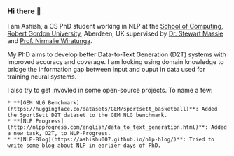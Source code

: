 ### Hi there 👋

I am Ashish, a CS PhD student working in NLP at the <a href="http://www.comp.rgu.ac.uk/">School of Computing</a>, <a href="https://www.rgu.ac.uk/">Robert Gordon University</a>, Aberdeen, UK supervised by <a href="https://www3.rgu.ac.uk/dmstaff/massie-stewart">Dr. Stewart Massie</a> and <a href="https://www3.rgu.ac.uk/dmstaff/wiratunga-nirmalie">Prof. Nirmalie Wiratunga</a>. 

My PhD aims to develop better Data-to-Text Generation (D2T) systems with improved accuracy and coverage. I am looking using domain knowledge to bridge the information gap between input and ouput in data used for training neural systems. 

I also try to get invovled in some open-source projects. To name a few:

	* **[GEM NLG Benchmark](https://huggingface.co/datasets/GEM/sportsett_basketball)**: Added the SportSett D2T dataset to the GEM NLG benchmark.
	* **[NLP Progress](http://nlpprogress.com/english/data_to_text_generation.html)**: Added a new task, D2T, to NLP-Progress.
	* **[NLP-Blog](https://ashishu007.github.io/nlp-blog/)**: Tried to write some blog about NLP in earlier days of PhD. 

<!-- My research interest includes the use of **Case-Based Reasoning (CBR)** and **Deep Learning (DL)** in NLP, especially finding ways to develop effective NLG systems for business processes with minimal labelled data. In my PhD, I am interested to develop novel techniques for **data-to-text generation** tasks, with a focus on the data related problems faced by the business processes. -->

<!-- ## PhD Goal
The main goal of my PhD is to develop hybrid techniques using CBR and DL for Natural Language Generation (NLG) with a focus on **data-to-text generation** tasks. I am also interested in the reverse engineering aspect of data-to-text generation task, where using different Information Extraction (IE) techniques we need to develop an initial case-base of a structured representation extracted from unlablled texts/documnets. -->

<!-- ## Research Interests

- Natural Language Processing
	- Data-to-Text Generation
- Machine Learning


## Education
* **Doctor of Philosophy (PhD) in Computer Science (AI)** _(October 2019 - Ongoing)_
	- School of Computing, <a href="https://www.rgu.ac.uk/">Robert Gordon University</a> (RGU), Aberdeen, UK
	- Supervisors: Dr. Stewart Massie and Prof. Nirmalie Wiratunga

* **Bachelor's of Technology (BTech) in Computer Science and Engineering** _(August 2015 - June 2019)_
	- Department of Computer Science and Engineering, <a href="https://www.iiitnr.ac.in/">Dr. SPM-International Institute of Information Technology, Naya Raipur</a> (IIIT-NR), Chhattisgarh, India
	- Thesis Title: Information Extraction and Requirement Mapping from Regulatory Documents 

## Open-Source Contributions

* **3rd WebNLG Workshop, 2020**
	- I had an opportunity to serve as a PC member for the [3rd WebNLG Workshop, 2020](https://webnlg-challenge.loria.fr/workshop_2020/), co-organised with [INLG 2020](https://www.inlg2020.org/).

* **NLP Blog**
	- I share my common research findings through [this blog](https://ashishu007.github.io/blog/).
	- Might be useful for beginners in DL & NLP.

* **NLP-Progress**
	- Added a new task: [Data-to-Text Generation](https://nlpprogress.com/english/data_to_text_generation.html).
	- [Pull Request](https://github.com/sebastianruder/NLP-progress/pull/467).
 -->
 
<!-- ### Before PhD -->
<!-- I completed my Bachelor's in Technology (BTech) majoring in Computer Science and Engineering (CSE) in June 2019 from <a href="https://www.iiitnr.ac.in/">Dr. SPM-International Institute of Information Technology, Naya Raipur</a> (IIIT-NR), Chhattisgarh, India.  -->

<!-- Before starting the PhD at RGU, I also worked as an intern here during my BTech final semester under the supervision of Dr. Stewart Massie. During that internship, I worked on a project of **Information Extraction and Requirement Mapping from Regulatory Documents** which was also my bachelor's thesis. It was an Oil and Gas Innovation Centre (OGIC) funded project in collaboration with an Aberdeen based start-up working on the automation of compliance management in Oil and Gas industry. This project outcome finally led to me getting a PhD offer under the same supervisor at RGU. -->

<!-- ### Hobbies

I like reading, watching (on YouTube) about world's political history. It fascinates me - seeing how man-made lines on the globe (aka **borders**) change everytime - but the culture remains intact. I come from the beautiful land of India located in the Indian subcontinent consisting seven different countries. Its amazing as well as sad to know that how all these countries have shared cultural and political history, still divided through international borders. 

India, itself is a union of several cultures and stands on the principle of **unity in diversity**. Although, its sad to see that the Indian subcontinent is not a single country, I would love to see these countries forming an union similar to the EU. I know it seems highly unlikely on the basis of today's scenarios, but Europe before WW-II was way worse than the subcontinent today.  -->

<!--
## Contact

To get in touch, please send me an e-mail at: **a [dot] upadhyay [at] rgu [dot] ac [dot] uk**.

I try to be as fast as possible in replying a mail, but please pardon me in the case of any delays.

**panditu2015/panditu2015** is a ✨ _special_ ✨ repository because its `README.md` (this file) appears on your GitHub profile.

Here are some ideas to get you started:

- 🔭 I’m currently working on ...
- 🌱 I’m currently learning ...
- 👯 I’m looking to collaborate on ...
- 🤔 I’m looking for help with ...
- 💬 Ask me about ...
- 📫 How to reach me: ...
- 😄 Pronouns: ...
- ⚡ Fun fact: ...
-->
